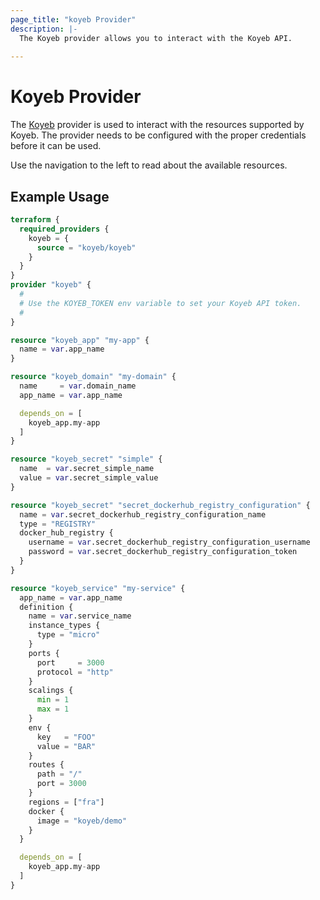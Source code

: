 ```yaml
---
page_title: "koyeb Provider"
description: |-
  The Koyeb provider allows you to interact with the Koyeb API.
  
---
```


# Koyeb Provider

The [Koyeb](https://www.koyeb.com) provider is used to interact with the resources supported by Koyeb. The provider needs to be configured with the proper credentials before it can be used.

Use the navigation to the left to read about the available resources.

## Example Usage

```terraform
terraform {
  required_providers {
    koyeb = {
      source = "koyeb/koyeb"
    }
  }
}
provider "koyeb" {
  #
  # Use the KOYEB_TOKEN env variable to set your Koyeb API token.
  #
}

resource "koyeb_app" "my-app" {
  name = var.app_name
}

resource "koyeb_domain" "my-domain" {
  name     = var.domain_name
  app_name = var.app_name

  depends_on = [
    koyeb_app.my-app
  ]
}

resource "koyeb_secret" "simple" {
  name  = var.secret_simple_name
  value = var.secret_simple_value
}

resource "koyeb_secret" "secret_dockerhub_registry_configuration" {
  name = var.secret_dockerhub_registry_configuration_name
  type = "REGISTRY"
  docker_hub_registry {
    username = var.secret_dockerhub_registry_configuration_username
    password = var.secret_dockerhub_registry_configuration_token
  }
}

resource "koyeb_service" "my-service" {
  app_name = var.app_name
  definition {
    name = var.service_name
    instance_types {
      type = "micro"
    }
    ports {
      port     = 3000
      protocol = "http"
    }
    scalings {
      min = 1
      max = 1
    }
    env {
      key   = "FOO"
      value = "BAR"
    }
    routes {
      path = "/"
      port = 3000
    }
    regions = ["fra"]
    docker {
      image = "koyeb/demo"
    }
  }

  depends_on = [
    koyeb_app.my-app
  ]
}
```

